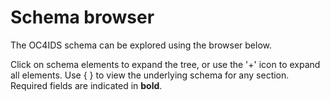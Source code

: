 # Schema browser

The OC4IDS schema can be explored using the browser below.

Click on schema elements to expand the tree, or use the '+' icon to expand all elements. Use { } to view the underlying schema for any section. Required fields are indicated in **bold**.

<script src="../../_static/docson/widget.js" data-schema="../../project-schema.json"></script>
